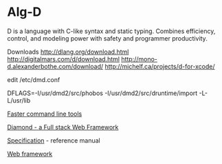 Alg-D
=====

D is a language with C-like syntax and static typing. 
Combines efficiency, control, and modeling power with safety and programmer productivity.

Downloads
http://dlang.org/download.html
http://digitalmars.com/d/download.html
http://mono-d.alexanderbothe.com/download/
http://michelf.ca/projects/d-for-xcode/


edit /etc/dmd.conf

DFLAGS=-I/usr/dmd2/src/phobos -I/usr/dmd2/src/druntime/import -L-L/usr/lib

[Faster command line tools](http://dlang.org/blog/2017/05/24/faster-command-line-tools-in-d/)

[Diamond - a Full stack Web Framework](https://github.com/DiamondMVC/Diamond)

[Specification](https://dlang.org/spec/spec.html) - reference manual

[Web framework](https://github.com/huntlabs/hunt-framework)
